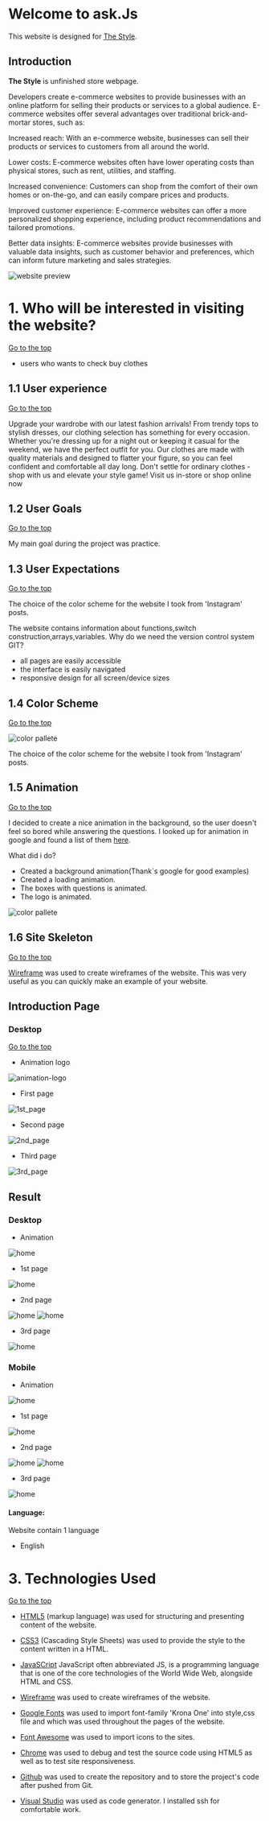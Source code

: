 # Welcome to ask.Js

This website is designed for [The Style](https://denysrudenko.github.io/TUD-Project2_Ecommerce-Shop-Website/).

## Introduction

**The Style** is unfinished store webpage.

Developers create e-commerce websites to provide businesses with an online platform for selling their products or services to a global audience. E-commerce websites offer several advantages over traditional brick-and-mortar stores, such as:

Increased reach: With an e-commerce website, businesses can sell their products or services to customers from all around the world.

Lower costs: E-commerce websites often have lower operating costs than physical stores, such as rent, utilities, and staffing.

Increased convenience: Customers can shop from the comfort of their own homes or on-the-go, and can easily compare prices and products.

Improved customer experience: E-commerce websites can offer a more personalized shopping experience, including product recommendations and tailored promotions.

Better data insights: E-commerce websites provide businesses with valuable data insights, such as customer behavior and preferences, which can inform future marketing and sales strategies.

![website preview](src/images/mokflow/main.png)

# 1. Who will be interested in visiting the website?

[Go to the top](#table-of-contents)

- users who wants to check buy clothes

<a name="user-exp"></a>

## 1.1 User experience

[Go to the top](#table-of-contents)

Upgrade your wardrobe with our latest fashion arrivals! From trendy tops to stylish dresses, our clothing selection has something for every occasion. Whether you're dressing up for a night out or keeping it casual for the weekend, we have the perfect outfit for you. Our clothes are made with quality materials and designed to flatter your figure, so you can feel confident and comfortable all day long. Don't settle for ordinary clothes - shop with us and elevate your style game! Visit us in-store or shop online now

<a name="user-goals"></a>

## 1.2 User Goals

[Go to the top](#table-of-contents)

My main goal during the project was practice.

<a name="user-expectations"></a>

## 1.3 User Expectations

[Go to the top](#table-of-contents)

The choice of the color scheme for the website I took from 'Instagram' posts.

The website contains information about functions,switch construction,arrays,variables. Why do we need the version control system GIT?

- all pages are easily accessible
- the interface is easily navigated
- responsive design for all screen/device sizes

<a name="color-scheme"></a>

## 1.4 Color Scheme

[Go to the top](#table-of-contents)

![color pallete](assets/images/color.png)

The choice of the color scheme for the website I took from 'Instagram' posts.

<a name="animation"></a>

## 1.5 Animation

[Go to the top](#table-of-contents)

I decided to create a nice animation in the background, so the user doesn't feel so bored while answering the questions. I looked up for animation in google and found a list of them [here](https://alvarotrigo.com/blog/animated-backgrounds-css/).

What did i do?

- Created a background animation(Thank`s google for good examples)
- Created a loading animation.
- The boxes with questions is animated.
- The logo is animated.

![color pallete](assets/images/animation.gif)

<a name="wireframes"></a>

## 1.6 Site Skeleton

[Go to the top](#table-of-contents)

[Wireframe](https://wireframe.cc/) was used to create wireframes of the website. This was very useful as you can quickly make an example of your website.

<a name="introduction-page"></a>

## Introduction Page

### Desktop

[Go to the top](#table-of-contents)

- Animation logo

![animation-logo](assets/images/wire1.png)

- First page

![1st_page](assets/images/wire2.png)

- Second page

![2nd_page](assets/images/wire3.png)

- Third page

![3rd_page](assets/images/wire4.png)

<a name="result"></a>

## Result

### Desktop

- Animation

![home](assets/images/1.png)

- 1st page

![home](assets/images/2.png)

- 2nd page

![home](assets/images/3.png)
![home](assets/images/4.png)

- 3rd page

![home](assets/images/5.png)

### Mobile

- Animation

![home](assets/images/mob1.png)

- 1st page

![home](assets/images/mob2.png)

- 2nd page

![home](assets/images/mob3.png)
![home](assets/images/mob4.png)

- 3rd page

![home](/assets/images/mob5.png)

#### Language:

Website contain 1 language

- English

<a name="technologies-used"></a>

# 3. Technologies Used

[Go to the top](#table-of-contents)

- [HTML5](https://en.wikipedia.org/wiki/HTML5) (markup language) was used for structuring and presenting content of the website.

- [CSS3](https://en.wikipedia.org/wiki/CSS) (Cascading Style Sheets) was used to provide the style to the content written in a HTML.

- [JavaSCript](https://en.wikipedia.org/wiki/JavaScript) JavaScript often abbreviated JS, is a programming language that is one of the core technologies of the World Wide Web, alongside HTML and CSS.

- [Wireframe](https://wireframe.cc/) was used to create wireframes of the website.

- [Google Fonts](https://fonts.google.com/) was used to import font-family 'Krona One' into style,css file and which was used throughout the pages of the website.

- [Font Awesome](https://fontawesome.com/) was used to import icons to the sites.

- [Chrome](https://www.google.com/intl/en_uk/chrome/) was used to debug and test the source code using HTML5 as well as to test site responsiveness.

- [Github](https://github.com/) was used to create the repository and to store the project's code after pushed from Git.

- [Visual Studio](https://code.visualstudio.com/) was used as code generator. I installed ssh for comfortable work.

